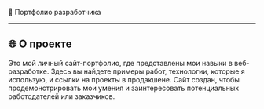 💼 Портфолио разработчика

---

🌐 О проекте
-
Это мой личный сайт-портфолио, где представлены мои навыки в веб-разработке. Здесь вы найдете примеры работ, технологии, которые я использую, и ссылки на проекты в продакшене. Сайт создан, чтобы продемонстрировать мои умения и заинтересовать потенциальных работодателей или заказчиков.

